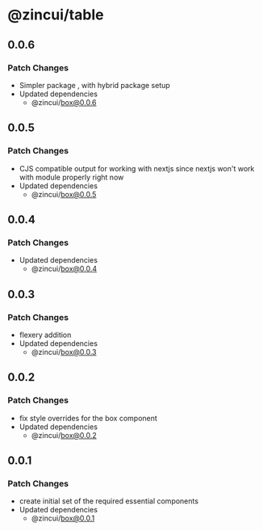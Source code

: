 # @zincui/table

## 0.0.6

### Patch Changes

- Simpler package , with hybrid package setup
- Updated dependencies
  - @zincui/box@0.0.6

## 0.0.5

### Patch Changes

- CJS compatible output for working with nextjs since nextjs won't work with module properly right now
- Updated dependencies
  - @zincui/box@0.0.5

## 0.0.4

### Patch Changes

- Updated dependencies
  - @zincui/box@0.0.4

## 0.0.3

### Patch Changes

- flexery addition
- Updated dependencies
  - @zincui/box@0.0.3

## 0.0.2

### Patch Changes

- fix style overrides for the box component
- Updated dependencies
  - @zincui/box@0.0.2

## 0.0.1

### Patch Changes

- create initial set of the required essential components
- Updated dependencies
  - @zincui/box@0.0.1
